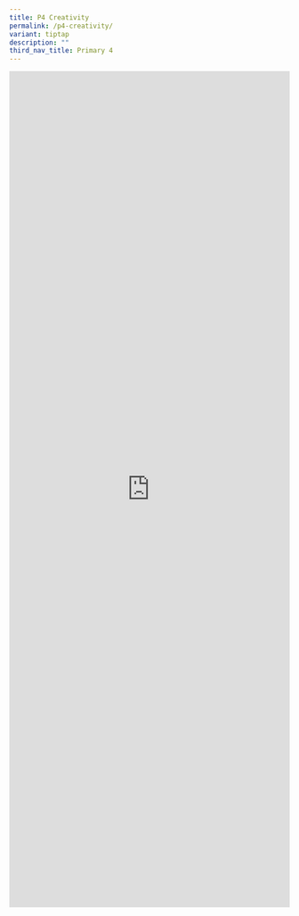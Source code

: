 ```yaml
---
title: P4 Creativity
permalink: /p4-creativity/
variant: tiptap
description: ""
third_nav_title: Primary 4
---
```

<div class="iframe-wrapper">
<iframe height="1500" width="100%" allowfullscreen="true" frameborder="0" src="https://docs.google.com/document/d/e/2PACX-1vTMhJfz40F59yRpXhF0GVoPGg_KuKaZCDCQDrmHvgNr8F5RaiWYDp7OtHp-TAYRLA/pub?embedded=true"></iframe>
</div>
<p></p>